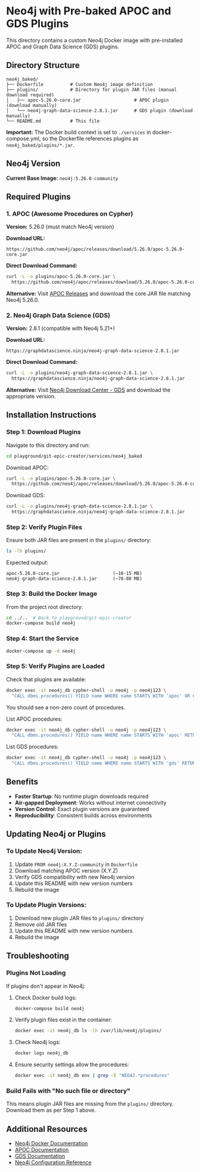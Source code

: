 # Neo4j with Pre-baked APOC and GDS Plugins

This directory contains a custom Neo4j Docker image with pre-installed APOC and Graph Data Science (GDS) plugins.

## Directory Structure

```
neo4j_baked/
├── Dockerfile          # Custom Neo4j image definition
├── plugins/            # Directory for plugin JAR files (manual download required)
│   ├── apoc-5.26.0-core.jar                    # APOC plugin (download manually)
│   └── neo4j-graph-data-science-2.8.1.jar      # GDS plugin (download manually)
└── README.md           # This file
```

**Important:** The Docker build context is set to `./services` in docker-compose.yml, so the Dockerfile references plugins as `neo4j_baked/plugins/*.jar`.

## Neo4j Version

**Current Base Image:** `neo4j:5.26.0-community`

## Required Plugins

### 1. APOC (Awesome Procedures on Cypher)

**Version:** 5.26.0 (must match Neo4j version)

**Download URL:**
```
https://github.com/neo4j/apoc/releases/download/5.26.0/apoc-5.26.0-core.jar
```

**Direct Download Command:**
```bash
curl -L -o plugins/apoc-5.26.0-core.jar \
  https://github.com/neo4j/apoc/releases/download/5.26.0/apoc-5.26.0-core.jar
```

**Alternative:** Visit [APOC Releases](https://github.com/neo4j/apoc/releases) and download the core JAR file matching Neo4j 5.26.0.

### 2. Neo4j Graph Data Science (GDS)

**Version:** 2.8.1 (compatible with Neo4j 5.21+)

**Download URL:**
```
https://graphdatascience.ninja/neo4j-graph-data-science-2.8.1.jar
```

**Direct Download Command:**
```bash
curl -L -o plugins/neo4j-graph-data-science-2.8.1.jar \
  https://graphdatascience.ninja/neo4j-graph-data-science-2.8.1.jar
```

**Alternative:** Visit [Neo4j Download Center - GDS](https://neo4j.com/download-center/#graph-data-science) and download the appropriate version.

## Installation Instructions

### Step 1: Download Plugins

Navigate to this directory and run:

```bash
cd playground/git-epic-creator/services/neo4j_baked
```

Download APOC:
```bash
curl -L -o plugins/apoc-5.26.0-core.jar \
  https://github.com/neo4j/apoc/releases/download/5.26.0/apoc-5.26.0-core.jar
```

Download GDS:
```bash
curl -L -o plugins/neo4j-graph-data-science-2.8.1.jar \
  https://graphdatascience.ninja/neo4j-graph-data-science-2.8.1.jar
```

### Step 2: Verify Plugin Files

Ensure both JAR files are present in the `plugins/` directory:

```bash
ls -lh plugins/
```

Expected output:
```
apoc-5.26.0-core.jar                    (~10-15 MB)
neo4j-graph-data-science-2.8.1.jar      (~70-80 MB)
```

### Step 3: Build the Docker Image

From the project root directory:

```bash
cd ../..  # Back to playground/git-epic-creator
docker-compose build neo4j
```

### Step 4: Start the Service

```bash
docker-compose up -d neo4j
```

### Step 5: Verify Plugins are Loaded

Check that plugins are available:

```bash
docker exec -it neo4j_db cypher-shell -u neo4j -p neo4j123 \
  "CALL dbms.procedures() YIELD name WHERE name STARTS WITH 'apoc' OR name STARTS WITH 'gds' RETURN count(name) as plugin_count;"
```

You should see a non-zero count of procedures.

List APOC procedures:
```bash
docker exec -it neo4j_db cypher-shell -u neo4j -p neo4j123 \
  "CALL dbms.procedures() YIELD name WHERE name STARTS WITH 'apoc' RETURN name LIMIT 10;"
```

List GDS procedures:
```bash
docker exec -it neo4j_db cypher-shell -u neo4j -p neo4j123 \
  "CALL dbms.procedures() YIELD name WHERE name STARTS WITH 'gds' RETURN name LIMIT 10;"
```

## Benefits

- **Faster Startup**: No runtime plugin downloads required
- **Air-gapped Deployment**: Works without internet connectivity
- **Version Control**: Exact plugin versions are guaranteed
- **Reproducibility**: Consistent builds across environments

## Updating Neo4j or Plugins

### To Update Neo4j Version:

1. Update `FROM neo4j:X.Y.Z-community` in `Dockerfile`
2. Download matching APOC version (X.Y.Z)
3. Verify GDS compatibility with new Neo4j version
4. Update this README with new version numbers
5. Rebuild the image

### To Update Plugin Versions:

1. Download new plugin JAR files to `plugins/` directory
2. Remove old JAR files
3. Update this README with new version numbers
4. Rebuild the image

## Troubleshooting

### Plugins Not Loading

If plugins don't appear in Neo4j:

1. Check Docker build logs:
   ```bash
   docker-compose build neo4j
   ```

2. Verify plugin files exist in the container:
   ```bash
   docker exec -it neo4j_db ls -lh /var/lib/neo4j/plugins/
   ```

3. Check Neo4j logs:
   ```bash
   docker logs neo4j_db
   ```

4. Ensure security settings allow the procedures:
   ```bash
   docker exec -it neo4j_db env | grep -E "NEO4J.*procedures"
   ```

### Build Fails with "No such file or directory"

This means plugin JAR files are missing from the `plugins/` directory. Download them as per Step 1 above.

## Additional Resources

- [Neo4j Docker Documentation](https://neo4j.com/docs/operations-manual/current/docker/)
- [APOC Documentation](https://neo4j.com/labs/apoc/)
- [GDS Documentation](https://neo4j.com/docs/graph-data-science/current/)
- [Neo4j Configuration Reference](https://neo4j.com/docs/operations-manual/current/configuration/)

